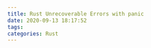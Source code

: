 ```yaml
---
title: Rust Unrecoverable Errors with panic
date: 2020-09-13 18:17:52
tags:
categories: Rust
---
```

